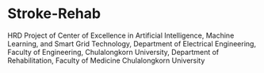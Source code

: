 # Stroke-Rehab
HRD Project of Center of Excellence in Artificial Intelligence, Machine Learning, and Smart Grid Technology, Department of Electrical Engineering, Faculty of Engineering, Chulalongkorn University, Department of Rehabilitation, Faculty of Medicine  Chulalongkorn University 
